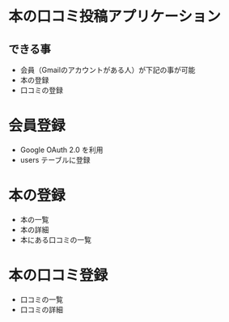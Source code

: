 # 本の口コミ投稿アプリケーション

## できる事

- 会員（Gmailのアカウントがある人）が下記の事が可能
 - 本の登録
 - 口コミの登録

# 会員登録

- Google OAuth 2.0 を利用
- users テーブルに登録

# 本の登録

- 本の一覧
- 本の詳細
 - 本にある口コミの一覧

# 本の口コミ登録

- 口コミの一覧
- 口コミの詳細
